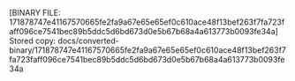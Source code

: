 [BINARY FILE: 171878747e41167570665fe2fa9a67e65e65ef0c610ace48f13bef263f7fa723faff096ce7541bec89b5ddc5d6bd673d0e5b67b68a4a613773b0093fe34a]
Stored copy: docs/converted-binary/171878747e41167570665fe2fa9a67e65e65ef0c610ace48f13bef263f7fa723faff096ce7541bec89b5ddc5d6bd673d0e5b67b68a4a613773b0093fe34a
